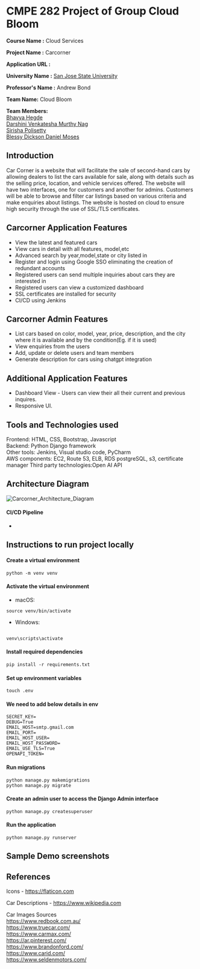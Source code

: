
# CMPE 282 Project of Group Cloud Bloom
<b>Course Name :</b> Cloud Services

<b>Project Name  :</b> Carcorner

<b>Application URL :</b> 

<b>University Name :</b> [San Jose State University](https://www.sjsu.edu/)



<b>Professor's Name :</b> Andrew Bond

<b>Team Name:</b> Cloud Bloom

<b>Team Members:</b> <br/>
[Bhavya Hegde](www.linkedin.com/in/bhavya-hegde-145b9b123)<br/>
[Darshini Venkatesha Murthy Nag](https://www.linkedin.com/in/darshini-venkatesha-murthy-nag-90052756/)<br/>
[Sirisha Polisetty](https://www.linkedin.com/in/sirishapolisetty/)<br/>
[Blessy Dickson Daniel Moses](https://www.linkedin.com/in/blessy-dickson-348a31133/) 


## Introduction
Car Corner is a website that will facilitate the sale of second-hand cars by allowing dealers to list the cars available for sale, along with details such as the selling price, location, and vehicle services offered. The website will have two interfaces, one for customers and another for admins. Customers will be able to browse and filter car listings based on various criteria and make enquiries about listings. The website is hosted on cloud to ensure high security through the use of SSL/TLS certificates.


## Carcorner Application Features
* View the latest and featured cars
* View cars in detail with all features, model,etc
* Advanced search by year,model,state or city listed in
* Register and login using Google SSO eliminating the creation of redundant accounts 
* Registered users can send multiple inquiries about cars they are interested in
* Registered users can view a customized dashboard
* SSL certificates are installed for security
* CI/CD using Jenkins


## Carcorner Admin Features
* List cars based on color, model, year, price, description, and the city where it is available and by the condition(Eg. if it is used)
* View enquiries from the users
* Add, update or delete users and team members
* Generate description for cars using chatgpt integration

## Additional Application Features
* Dashboard View - Users can view their all their current and previous inquires.
* Responsive UI.


## Tools and Technologies used
Frontend: HTML, CSS, Bootstrap, Javascript<br/>
Backend: Python Django framework<br/>
Other tools: Jenkins, Visual studio code, PyCharm<br/>
AWS components: EC2, Route 53, ELB, RDS postgreSQL, s3, certificate manager
Third party technologies:Open AI API
  
## Architecture Diagram

![Carcorner_Architecture_Diagram](https://user-images.githubusercontent.com/111547793/235833346-684fbcb9-08eb-48e1-b255-9f6583767574.jpeg)


#### CI/CD Pipeline
* 

## Instructions to run project locally
#### Create a virtual environment
```
python -m venv venv
  ```
#### Activate the virtual environment

* macOS:
```
source venv/bin/activate
```

* Windows:
```

venv\scripts\activate
```

#### Install required dependencies
```
pip install -r requirements.txt
```
#### Set up environment variables
```
touch .env
```
#### We need to add below details in env
```
SECRET_KEY=
DEBUG=True
EMAIL_HOST=smtp.gmail.com
EMAIL_PORT=
EMAIL_HOST_USER=
EMAIL_HOST_PASSWORD=
EMAIL_USE_TLS=True
OPENAPI_TOKEN=
```

#### Run migrations
```
python manage.py makemigrations
python manage.py migrate
```

#### Create an admin user to access the Django Admin interface
```
python manage.py createsuperuser
```

#### Run the application
```
python manage.py runserver
```
## Sample Demo screenshots



## References

Icons - https://flaticon.com <br/>

Car Descriptions - https://www.wikipedia.com <br/>

Car Images Sources <br/>
https://www.redbook.com.au/ <br/>
https://www.truecar.com/ <br/>
https://www.carmax.com/ <br/>
https://ar.pinterest.com/ <br/>
https://www.brandonford.com/ <br/>
https://www.carid.com/ <br/>
https://www.seldenmotors.com/ <br/>

